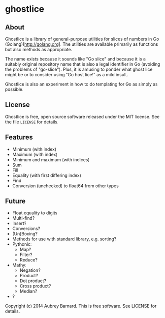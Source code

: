 ghostlice
=========


About
-----

Ghostlice is a library of general-purpose utilities for slices of
numbers in Go (Golang)[http://golang.org].  The utilities are available
primarily as functions but also methods as appropriate.

The name exists because it sounds like "Go slice" and because it is a
suitably original repository name that is also a legal identifier in Go
(avoiding the problems of "go-slice").  Plus, it is amusing to ponder
what ghost lice might be or to consider using "Go host lice!" as a mild
insult.

Ghostlice is also an experiment in how to do templating for Go as simply
as possible.


License
-------

Ghostlice is free, open source software released under the MIT license.
See the file `LICENSE` for details.


Features
--------

* Minimum (with index)
* Maximum (with index)
* Minimum and maximum (with indices)
* Sum
* Fill
* Equality (with first differing index)
* Find
* Conversion (unchecked) to float64 from other types


Future
------

* Float equality to digits
* Multi-find?
* Insert?
* Conversions?
* (Un)Boxing?
* Methods for use with standard library, e.g. sorting?
* Pythonic:
  * Map?
  * Filter?
  * Reduce?
* Mathy:
  * Negation?
  * Product?
  * Dot product?
  * Cross product?
  * Median?
* ?


Copyright (c) 2014 Aubrey Barnard.  This is free software.  See LICENSE
for details.
